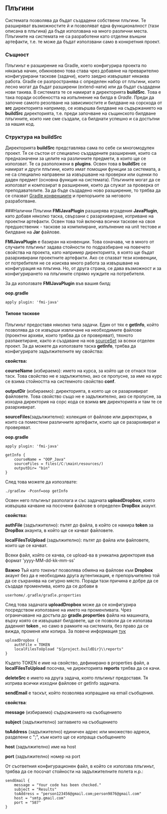 ## Плъгини
Системата позволява да бъдат създадени собствени плъгини. Те разширяват възможностите й и позволяват една функционалност
(тази описана в плъгина) да бъде използвана на много различни места. Плъгините на системата не са разработени като отделни външни артефакти, 
т.е. те може да бъдат използвани само в конкретния проект.
### Същност
Плъгинът е разширение на Gradle, което конфигурира проекта по някакъв начин, обикновено това става чрез добавяне на преварително 
конфигурирани таскове (задачи), които заедно извършват някаква работа. Gradle се разпространява с определен набор от плъгини, 
които лесно могат да бъдат разширени (extend-нати) или да бъдат създадени нови такива. 
В системата те се намират в директорията __buildSrc__. Това е така поради особеността на изпълнение на билда в _Gradle_.
Преди да започне самото резолване на зависимостите и билдване на сорскода от __src__ директорията например, се извършва 
билдване на съдържанието на __buildSrc__ директорията, т.е. преди започване на същинското билдване плъгините, които ние 
сме създали, са билднати успешно и са достъпни за нашия код.
 
### Структура на buildSrc 
Директорията __buildSrc__ представлява сама по себе си многомодулен проект. Тя се състои от специално създадените разширения, които
са предназначени за целите на различните предмети, в които ще се използват. Те са разположени в __plugins__. Освен това в __buildSrc__ 
се намират и други плъгини, които имат помощни функции за системата, 
а не са специално направени за извършване на проверки или оценки по даден предмет (основна функция на системата). Плъгините могат да се използват и композират 
в разширения, които да служат за проверка от преподавателите.
За да бъде създадено ново разширение, то трябва да се спазват [Gradle конвенциите](http://www.gradle.org/docs/current/userguide/custom_plugins.html) и препоръките за неговото разработване.
 
  
###Налични Плъгини
__FMIJavaPlugin__ разширява вградения __JavaPlugin__, като добавя няколко таска, свързани с разархивиране, изтриване на проектни артефакти. Освен това той включва всички таскове на своя предшественик - таскове за компилиране, изпълнение на unit тестове и билдване на __Jar__ файлове.

__FMIJavaPlugin__ е базиран на конвенции. Това означава, че в много от случаите плъгинът задава стойности по подразбиране на повечето свойства на проекта, като например директорията, в която ще бъдат разархивирани проектните артефакти. Ако се спазват тези конвенции, от потребителя не се изисква много работа за извършване на конфигурация на плъгина. Но, от друга страна, се дава възможност и за конфигурирането на плъгините спрямо нуждите на потребителя.

За да използвате __FMIJavaPlugin__ във вашия билд:

__oop.gradle__

	apply plugin: 'fmi-java'

#### Типове таскове
Плъгинът предоставя няколко типа задачи. Един от тях е __getInfo__, който позволява да се извърши извличане на необходимите файлове (проектни архиви, които трябва да се проверяват), тяхното разпакетиране, както и създаване на нов [sourceSet](#http://www.gradle.org/docs/current/userguide/java_plugin.html#N11E60) за всеки отделен проект. 
За да можете да използвате таска __getInfo__, трябва да конфигурирате задължителните му свойства:

__свойства:__

__courseName__ (избираемо): името на курса, за който ще се отнася този таск. Това свойство не е задължително, ако се пропусне, за име на курс се взима стойността на системното свойство __conf__.

__outputDir__ (избираемо): директорията, в която ще се разархивират файловете. Това свойство също не е задължително, ако се пропусне, за изходна директория на сорс кода се взима __src__ директорията и там те се разархивират.

__sourceFiles__(задължително): колекция от файлове или директории, в които са поместени различните артефакти, които ще се разархивират и проверяват.

__oop.gradle__

	apply plugin: 'fmi-java'

	getInfo {
		courseName = "OOP_Java"
		sourceFiles = files(/C:\main\resources/)
		outputDir= "bin"
	}

След това можете да изпозлвате: 

    ./gradlew -Pconf=oop getInfo

Освен него плъгинът разполага и със задачата __uploadDropbox__, която извършва качване на посочени файлове в определен __DropBox__ акаунт.

__свойства:__

__authFile__ (задължително): пътят до файла, в който се намира __token__ за __DropBox__ акаунта, в който ще се качват файловете.

__localFilesToUpload__ (задължително): пътят до файла или файловете, които ще се качват.

Всеки файл, който се качва, се upload-ва в уникална директория във формат 'yyyy-MM-dd-kk-mm-ss'

__Важно__
Тъй като _токенът_ позволява обмяна на файлове към __Dropbox__ акаунт без да е необходима друга аутентикация, е препоръчително той
да се съхранява на сигурно място. Поради тази причина е добре да се създаде променлива, която да се добави в 

	userhome/.gradle/gradle.properties 
	
След това задачата __uploadDropbox__ може да се конфигурира посредством използване на името на променливата. Чрез ограничаване на достъпа до __gradle.properties__ файла
на машината, върху която се извършват билдовете, ще се позволи да се използва даденият __token__ , но само в рамките на системата,
без право да се вижда, променя или копира. За повече информация [тук](http://www.gradle.org/docs/current/userguide/tutorial_this_and_that.html)

	uploadDropbox {
		authFile = TOKEN
		localFilesToUpload "${project.buildDir}\\reports"
	}

Където TOKEN е име на свойство, дефинирано в properties файл, а __localFilesToUpload__ посочва, че директорията __reports__ трябва да се качи.

__deleteSrc__ е името на друга задача, която плъгинът предоставя. Тя изтрива всички изходни файлове от getInfo задачата.

__sendEmail__ е таскът, който позволява изпращане на email съобщения.

__свойства__:

__message__ (избираемо) съдържанието на съобщението

__subject__ (задължително) заглавието на съобщението

__toAddress__ (задължително) единичен адрес или множество адреси, разделени с ";", към които ще се изпраща съобщението

__host__ (задължително) име на host

__port__ (задължително) номер на port

От съответния конфигурационен файл, в който се използва плъгинът, трябва да се посочат стойности на задължителните полета н.р.:

	sendEmail {
	    message = "Your code has been checked."
		subject = "Results"
		toAddress = "person123456@gmail.com;person9876@gmail.com"
		host = "smtp.gmail.com"
		port = "587"
	}
